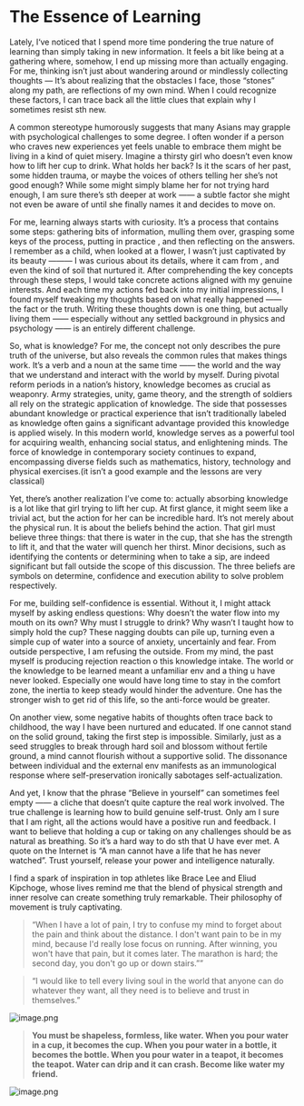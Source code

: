 # The Essence of Learning

Lately, I‘ve noticed that I spend more time pondering the true nature of learning than simply taking in new information. It feels a bit like being at a gathering where, somehow, I end up missing more than actually engaging. For me, thinking isn’t just about wandering around or mindlessly collecting thoughts — It’s about realizing that the obstacles I face, those “stones” along my path, are reflections of my own mind. When I could recognize these factors, I can trace back all the little clues that explain why I sometimes resist sth new.

A common stereotype humorously suggests that many Asians may grapple with psychological challenges to some degree. I often wonder if a person who craves new experiences yet feels unable to embrace them might be living in a kind of quiet misery. Imagine a thirsty girl  who doesn’t even know how to lift her cup to drink. What holds her back? Is it the scars of her past, some hidden trauma, or maybe the voices of others telling her she’s not good enough? While some might simply blame her for not trying hard enough, I am sure there’s sth deeper at work —— a subtle factor she might not even be aware of until she finally names it and decides to move on.

For me, learning always starts with curiosity. It’s a process that contains some steps: gathering bits of information, mulling them over, grasping some keys of the process, putting in practice , and then reflecting on the answers. I remember as a child, when looked at a flower, I wasn’t just captivated by its beauty ——— I was curious about its details, where it cam from , and even the kind of soil that nurtured it. After comprehending the key concepts through these steps, I would take concrete actions aligned with my genuine interests. And each time my actions fed back into my initial impressions, I found myself tweaking my thoughts based on what really happened —— the fact or the truth. Writing these thoughts down is one thing, but actually living them —— especially without any settled background in physics and psychology —— is an entirely different challenge.

So, what is knowledge? For me, the concept not only describes the pure truth of the universe, but also reveals the common rules that makes things work. It’s a verb and a noun at the same time —— the world and the way that we understand and interact with the world by myself. During pivotal reform periods in a nation’s history, knowledge becomes as crucial as weaponry. Army strategies, unity, game theory, and the strength of soldiers all rely on the strategic application of knowledge. The side that possesses abundant knowledge or practical experience that isn’t traditionally labeled as knowledge often gains a significant advantage provided this knowledge is applied wisely. In this modern world, knowledge serves as a powerful tool for acquiring wealth, enhancing social status, and enlightening minds. The force of knowledge in contemporary society continues to expand, encompassing diverse fields such as mathematics, history, technology and physical exercises.(it isn’t a good example and the lessons are very classical)

Yet, there’s another realization I’ve come to: actually absorbing knowledge is a lot like that girl trying to lift her cup. At first glance, it might seem like a trivial act, but the action for her can be incredible hard. It’s not merely about the physical run. It is about the beliefs behind the action. That girl must believe three things: that there is water in the cup, that she has the strength to lift it, and that the water will quench her thirst.  Minor decisions, such as identifying the contents or determining when to take a sip, are indeed significant but fall outside the scope of this discussion. The three beliefs are symbols on determine, confidence and execution ability to solve problem respectively.

For me, building self-confidence is essential. Without it, I might attack myself by asking endless questions: Why doesn’t the water flow into my mouth on its own? Why must I struggle to drink? Why wasn’t I taught how to simply hold the cup? These nagging doubts can pile up, turning even a simple cup of water into a source of anxiety, uncertainly and fear. From outside perspective, I am refusing the outside. From my mind, the past myself is producing rejection reaction o this knowledge intake. The world or the knowledge to be learned meant a unfamiliar env and a thing u have never looked. Especially one would have long time to stay in the comfort zone, the inertia to keep steady would hinder the adventure.  One has the stronger wish to get rid of this life, so the anti-force would be greater.

On another view, some negative habits of thoughts often trace back to childhood, the way I have been nurtured and educated. If one cannot stand on the solid ground, taking the first step is impossible. Similarly, just as a seed struggles to break through hard soil and blossom without fertile ground, a mind cannot flourish without a supportive solid. The dissonance between individual and the external env manifests as an immunological response where self-preservation ironically sabotages self-actualization.

And yet, I know that the phrase “Believe in yourself” can sometimes feel empty —— a cliche that doesn’t quite capture   the real work involved. The true challenge is learning how to build genuine self-trust. Only am I sure that I am right, all the actions would have a positive run and feedback. I want to believe that holding a cup or taking on any challenges should be as natural as breathing. So it’s a hard way to do sth that U have ever met. A quote on the Internet is “A man cannot have a life that he has never watched”. Trust yourself, release your power and intelligence naturally.

I find a spark of inspiration in top athletes like Brace Lee and Eliud Kipchoge, whose lives remind me that the blend of physical strength and inner resolve can create something truly remarkable. Their philosophy of movement is truly captivating.

> “When I have a lot of pain, I try to confuse my mind to forget about the pain and think about the distance. I don't want pain to be in my mind, because I'd really lose focus on running. After winning, you won't have that pain, but it comes later. The marathon is hard; the second day, you don't go up or down stairs.””
> 

> “I would like to tell every living soul in the world that anyone can do whatever they want, all they need is to believe and trust in themselves.”
> 

![image.png](https://cdn.statically.io/gh/stoneBuild29/MyPictures@main/upload/image.png)

> **You must be shapeless, formless, like water. When you pour water in a cup, it becomes the cup. When you pour water in a bottle, it becomes the bottle. When you pour water in a teapot, it becomes the teapot. Water can drip and it can crash. Become like water my friend.**
> 

![image.png](https://cdn.statically.io/gh/stoneBuild29/MyPictures@main/upload/image%201.png)
